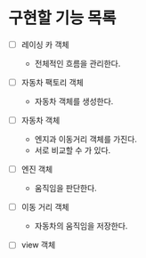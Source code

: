 # 구현할 기능 목록

- [ ] 레이싱 카 객체 
  - 전체적인 흐름을 관리한다.
- [ ] 자동차 팩토리 객체
  - 자동차 객체를 생성한다.
- [ ] 자동차 객체
  - 엔지과 이동거리 객체를 가진다.
  - 서로 비교할 수 가 있다.
- [ ] 엔진 객체
  - 움직임을 판단한다.
- [ ] 이동 거리 객체
  - 자동차의 움직임을 저장한다.
- [ ] view 객체
  